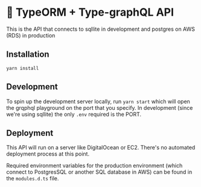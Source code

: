# 🚀 TypeORM + Type-graphQL API

This is the API that connects to sqllite in development and postgres on AWS (RDS) in production

## Installation

`yarn install`

## Development

To spin up the development server locally, run `yarn start` which will open the grqphql playground on the port that you specify. In development (since we're using sqllite) the only `.env` required is the PORT.

## Deployment

This API will run on a server like DigitalOcean or EC2. There's no automated deployment process at this point.

Required environment variables for the production environment (which connect to PostgresSQL or another SQL database in AWS) can be found in the `modules.d.ts` file.
